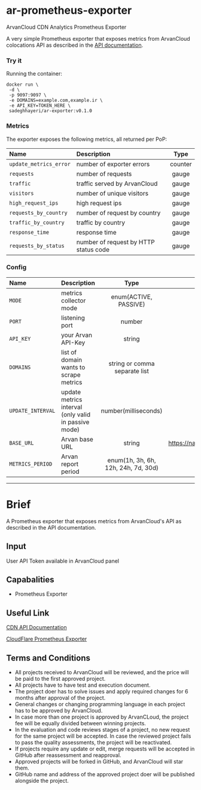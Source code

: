 # ar-prometheus-exporter
ArvanCloud CDN Analytics Prometheus Exporter

A very simple Prometheus exporter that exposes metrics from ArvanCloud colocations API as described in the [API documentation](https://www.arvancloud.com/docs/api/cdn/4.0).

 
### Try it

Running the container:
```
docker run \
 -d \
 -p 9097:9097 \
 -e DOMAINS=example.com,example.ir \
 -e API_KEY=TOKEN_HERE \
 sadeghhayeri/ar-exporter:v0.1.0
```

### Metrics
The exporter exposes the following metrics, all returned per PoP:

| Name                                 | Description                                               |  Type |
|:-------------------------------------|:----------------------------------------------------------|:-----:|
| `update_metrics_error`   | number of exporter errors | counter |
| `requests`     | number of requests  | gauge |
| `traffic` | traffic served by ArvanCloud                       | gauge |
| `visitors`        | number of unique visitors | gauge |
| `high_request_ips`        | high request ips                                     | gauge |
| `requests_by_country`    | number of request by country                                 | gauge |
| `traffic_by_country`      | traffic by country                      | gauge |
| `response_time`            | response time                     | gauge |
| `requests_by_status`               | number of request by HTTP status code                   | gauge |


### Config

| Name                                 | Description                                               |  Type | Default
|:-------------------------------------|:----------------------------------------------------------|:-----:|:--------:|
| `MODE` | metrics collector mode | enum(ACTIVE, PASSIVE) | PASSIVE
| `PORT` | listening port  | number | 9097
| `API_KEY` | your Arvan API-Key | string | -
| `DOMAINS` | list of domain wants to scrape metrics | string or comma separate list | -
| `UPDATE_INTERVAL` | update metrics interval (only valid in passive mode) | number(milliseconds) | 30000
| `BASE_URL` | Arvan base URL | string | https://napi.arvancloud.com/cdn/4.0
| `METRICS_PERIOD` | Arvan report period | enum(1h, 3h, 6h, 12h, 24h, 7d, 30d) | 3h

---

# Brief
A Prometheus exporter that exposes metrics from ArvanCloud's API as described in the API documentation.

## Input
User API Token available in ArvanCloud panel

## Capabalities
* Prometheus Exporter

## Useful Link
[CDN API Documentation](https://www.arvancloud.com/docs/api/cdn/4.0)

[CloudFlare Prometheus Exporter](https://github.com/wehkamp/docker-prometheus-cloudflare-exporter)


## Terms and Conditions
* All projects received to ArvanCloud will be reviewed, and the price will be paid to the first approved project.
* All projects have to have test and execution document.
* The project doer has to solve issues and apply required changes for 6 months after approval of the project.
* General changes or changing programming language in each project has to be approved by ArvanCloud.
* In case more than one project is approved by ArvanCLoud, the project fee will be equally divided between winning projects.
* In the evaluation and code reviews stages of a project, no new request for the same project will be accepted. In case the reviewed project fails to pass the quality assessments, the project will be reactivated.
* If projects require any update or edit, merge requests will be accepted in GitHub after reassessment and reapproval.
* Approved projects will be forked in GitHub, and ArvanCloud will star them.
* GitHub name and address of the approved project doer will be published alongside the project. 
